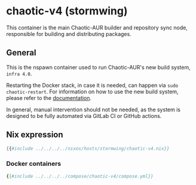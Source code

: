 # chaotic-v4 (stormwing)

This container is the main Chaotic-AUR builder and repository sync node, responsible for building and distributing packages.

## General

This is the nspawn container used to run Chaotic-AUR's new build system, `infra 4.0`.

Restarting the Docker stack, in case it is needed, can happen via `sudo chaotic-restart`.
For information on how to use the new build system, please refer to the [documentation](../services/chaotic-4.0.md).

In general, manual intervention should not be needed,
as the system is designed to be fully automated via GitLab CI or GitHub actions.

## Nix expression

```nix
{{#include ../../../../nixos/hosts/stormwing/chaotic-v4.nix}}
```

### Docker containers

```yaml
{{#include ../../../../compose/chaotic-v4/compose.yml}}
```
